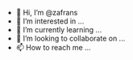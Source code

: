 - 👋 Hi, I’m @zafrans
- 👀 I’m interested in ...
- 🌱 I’m currently learning ...
- 💞️ I’m looking to collaborate on ...
- 📫 How to reach me ...

<!---
zafrans/zafrans is a ✨ special ✨ repository because its `README.md` (this file) appears on your GitHub profile.
You can click the Preview link to take a look at your changes.
--->
